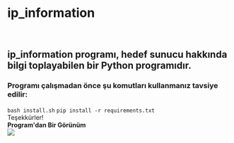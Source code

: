 <h1>ip_information</h1><br/>
<h2>ip_information programı, hedef sunucu hakkında bilgi toplayabilen bir Python programıdır.</h2>
<h3>Programı çalışmadan önce şu komutları kullanmanız tavsiye edilir: </h3>
<code>bash install.sh</code>
<code>pip install -r requirements.txt</code><br/>
Teşekkürler!<br/>
<strong>Program'dan Bir Görünüm</strong><br/>
<img src="https://github.com/cpu-astatine/ip_information/assets/87228325/819e864b-b9ab-4777-a740-47c5a9805adf">
